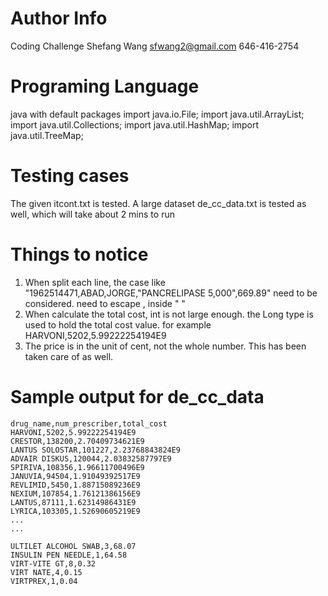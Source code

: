 # Author Info
Coding Challenge
Shefang Wang
sfwang2@gmail.com
646-416-2754

# Programing Language
java with default packages
import java.io.File;
import java.util.ArrayList;
import java.util.Collections;
import java.util.HashMap;
import java.util.TreeMap;


# Testing cases
The given itcont.txt is tested. 
A large dataset de_cc_data.txt is tested as well, which will take about 2 mins to run

# Things to notice
1. When split each line, the case like "1962514471,ABAD,JORGE,"PANCRELIPASE 5,000",669.89" need to be considered. need to escape , inside " "
2. When calculate the total cost, int is not large enough. the Long type is used to hold the total cost value. for example HARVONI,5202,5.99222254194E9
3. The price is in the unit of cent, not the whole number. This has been taken care of as well.

# Sample output for de_cc_data
```
drug_name,num_prescriber,total_cost
HARVONI,5202,5.99222254194E9
CRESTOR,138200,2.70409734621E9
LANTUS SOLOSTAR,101227,2.23768843824E9
ADVAIR DISKUS,120044,2.03832587797E9
SPIRIVA,108356,1.96611700496E9
JANUVIA,94504,1.91049392517E9
REVLIMID,5450,1.88715089236E9
NEXIUM,107854,1.76121386156E9
LANTUS,87111,1.62314986431E9
LYRICA,103305,1.52690605219E9
...
...

ULTILET ALCOHOL SWAB,3,68.07
INSULIN PEN NEEDLE,1,64.58
VIRT-VITE GT,8,0.32
VIRT NATE,4,0.15
VIRTPREX,1,0.04
```


